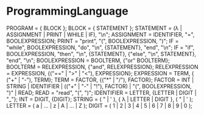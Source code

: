 # ProgrammingLanguage


PROGRAM         = { BLOCK };
BLOCK           = { STATEMENT };
STATEMENT       = (λ | ASSIGNMENT | PRINT | WHILE | IF), "\n";
ASSIGNMENT      = IDENTIFIER, "=", BOOLEXPRESSION;
PRINT           = "print", "(", BOOLEXPRESSION, ")";
IF              = "while", BOOLEXPRESSION, "do", "\n", {STATEMENT}, "end", "\n";
IF              = "if", BOOLEXPRESSION, "then", "\n", {STATEMENT}, {"else", "\n", STATEMENT}, "end", "\n";
BOOLEXPRESSION  = BOOLTERM, {"or" BOOLTERM};
BOOLTERM        = RELEXPRESSION, {"and", RELEXPRESSION};
RELEXPRESSION   = EXPRESSION, {("==" | ">" | "<"), EXPRESSION};
EXPRESSION      = TERM, { ("+" | "-"), TERM};
TERM            = FACTOR, {("*" | "/"), FACTOR};
FACTOR          = INT | STRING | IDENTIFIER | (("+" | "-" | "!"), FACTOR) | "(", BOOLEXPRESSION, ")" | READ;
READ            = "read", "(", ")";
IDENTIFIER      = LETTER, {LETTER | DIGIT | "_"};
INT             = DIGIT, {DIGIT};
STRING          = ( " | ' ), { λ | LETTER | DIGIT }, ( " | ' );
LETTER          = ( a | ... | z | A | ... | Z );
DIGIT           = ( 1 | 2 | 3 | 4 | 5 | 6 | 7 | 8 | 9 | 0 );
